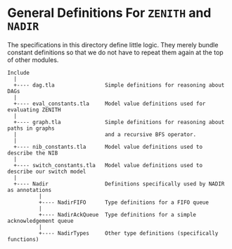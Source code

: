 # General Definitions For `ZENITH` and `NADIR`
The specifications in this directory define little logic. They merely bundle constant definitions so that we do not have
to repeat them again at the top of other modules.
```
Include
  |
  +---- dag.tla                Simple definitions for reasoning about DAGs
  |
  +---- eval_constants.tla     Model value definitions used for evaluating ZENITH
  |
  +---- graph.tla              Simple definitions for reasoning about paths in graphs
  |                            and a recursive BFS operator.
  |
  +---- nib_constants.tla      Model value definitions used to describe the NIB
  |
  +---- switch_constants.tla   Model value definitions used to describe our switch model
  |
  +---- Nadir                  Definitions specifically used by NADIR as annotations
          |
          +---- NadirFIFO      Type definitions for a FIFO queue
          |
          +---- NadirAckQueue  Type definitions for a simple acknowledgement queue
          |
          +---- NadirTypes     Other type definitions (specifically functions)
```